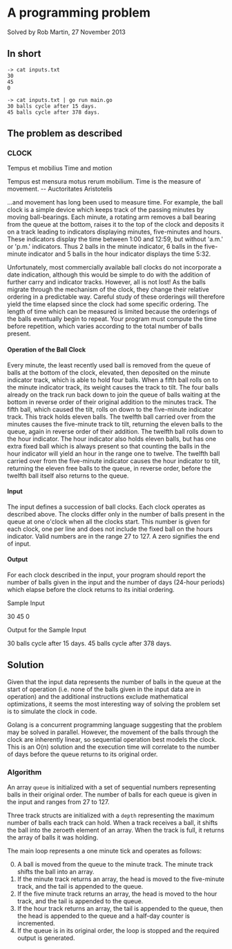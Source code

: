 # A programming problem
Solved by Rob Martin, 27 November 2013

## In short

```
-> cat inputs.txt
30
45
0

-> cat inputs.txt | go run main.go
30 balls cycle after 15 days.
45 balls cycle after 378 days.
```

## The problem as described

### CLOCK

Tempus et mobilius
Time and motion

Tempus est mensura motus rerum mobilium.
Time is the measure of movement.
-- Auctoritates Aristotelis

...and movement has long been used to measure time. For example, the ball clock is a simple device which keeps track of the passing minutes by moving ball-bearings. Each minute, a rotating arm removes a ball bearing from the queue at the bottom, raises it to the top of the clock and deposits it on a track leading to indicators displaying minutes, five-minutes and hours. These indicators display the time between 1:00 and 12:59, but without 'a.m.' or 'p.m.' indicators. Thus 2 balls in the minute indicator, 6 balls in the five-minute indicator and 5 balls in the hour indicator displays the time 5:32.

Unfortunately, most commercially available ball clocks do not incorporate a date indication, although this would be simple to do with the addition of further carry and indicator tracks. However, all is not lost! As the balls migrate through the mechanism of the clock, they change their relative ordering in a predictable way. Careful study of these orderings will therefore yield the time elapsed since the clock had some specific ordering. The length of time which can be measured is limited because the orderings of the balls eventually begin to repeat. Your program must compute the time before repetition, which varies according to the total number of balls present.

#### Operation of the Ball Clock

Every minute, the least recently used ball is removed from the queue of balls at the bottom of the clock, elevated, then deposited on the minute indicator track, which is able to hold four balls. When a fifth ball rolls on to the minute indicator track, its weight causes the track to tilt. The four balls already on the track run back down to join the queue of balls waiting at the bottom in reverse order of their original addition to the minutes track. The fifth ball, which caused the tilt, rolls on down to the five-minute indicator track. This track holds eleven balls. The twelfth ball carried over from the minutes causes the five-minute track to tilt, returning the eleven balls to the queue, again in reverse order of their addition. The twelfth ball rolls down to the hour indicator. The hour indicator also holds eleven balls, but has one extra fixed ball which is always present so that counting the balls in the hour indicator will yield an hour in the range one to twelve. The twelfth ball carried over from the five-minute indicator causes the hour indicator to tilt, returning the eleven free balls to the queue, in reverse order, before the twelfth ball itself also returns to the queue.

#### Input

The input defines a succession of ball clocks. Each clock operates as described above. The clocks differ only in the number of balls present in the queue at one o'clock when all the clocks start. This number is given for each clock, one per line and does not include the fixed ball on the hours indicator. Valid numbers are in the range 27 to 127. A zero signifies the end of input.

#### Output

For each clock described in the input, your program should report the number of balls given in the input and the number of days (24-hour periods) which elapse before the clock returns to its initial ordering.

Sample Input

30
45
0

Output for the Sample Input

30 balls cycle after 15 days.
45 balls cycle after 378 days.

## Solution

Given that the input data represents the number of balls in the queue at the start of operation (i.e. none of the balls given in the input data are in operation) and the additional instructions exclude mathematical optimizations, it seems the most interesting way of solving the problem set is to simulate the clock in code.

Golang is a concurrent programming language suggesting that the problem may be solved in parallel. However, the movement of the balls through the clock are inherently linear, so sequential operation best models the clock. This is an O(n) solution and the execution time will correlate to the number of days before the queue returns to its original order.

### Algorithm

An array `queue` is initialized with a set of sequential numbers representing balls in their original order. The number of balls for each queue is given in the input and ranges from 27 to 127.

Three track structs are initialized with a `depth` representing the maximum number of balls each track can hold. When a track receives a ball, it shifts the ball into the zeroeth element of an array. When the track is full, it returns the array of balls it was holding.

The main loop represents a one minute tick and operates as follows:

0. A ball is moved from the queue to the minute track. The minute track shifts the ball into an array.
0. If the minute track returns an array, the head is moved to the five-minute track, and the tail is appended to the queue.
0. If the five minute track returns an array, the head is moved to the hour track, and the tail is appended to the queue.
0. If the hour track returns an array, the tail is appended to the queue, then the head is appended to the queue and a half-day counter is incremented.
0. If the queue is in its original order, the loop is stopped and the required output is generated.

